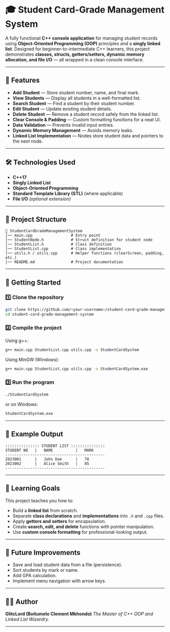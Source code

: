 # 🎓 Student Card-Grade Management System

A fully functional **C++ console application** for managing student records using **Object-Oriented Programming (OOP)** principles and a **singly linked list**.
Designed for beginner-to-intermediate C++ learners, this project demonstrates **classes, structs, getters/setters, dynamic memory allocation, and file I/O** — all wrapped in a clean console interface.

---

## 📌 Features

* **Add Student** — Store student number, name, and final mark.
* **View Students** — Display all students in a well-formatted list.
* **Search Student** — Find a student by their student number.
* **Edit Student** — Update existing student details.
* **Delete Student** — Remove a student record safely from the linked list.
* **Clear Console & Padding** — Custom formatting functions for a neat UI.
* **Data Validation** — Prevents invalid input entries.
* **Dynamic Memory Management** — Avoids memory leaks.
* **Linked List Implementation** — Nodes store student data and pointers to the next node.

---

## 🛠 Technologies Used

* **C++17**
* **Singly Linked List**
* **Object-Oriented Programming**
* **Standard Template Library (STL)** (where applicable)
* **File I/O** *(optional extension)*

---

## 📂 Project Structure

```
📁 StudentCardGradeManagementSystem
│── main.cpp                 # Entry point
│── StudentNode.h            # Struct definition for student node
│── StudentList.h            # Class definition
│── StudentList.cpp          # Class implementation
│── utils.h / utils.cpp      # Helper functions (clearScreen, padding, etc.)
│── README.md                # Project documentation
```

---

## 🚀 Getting Started

### 1️⃣ Clone the repository

```bash
git clone https://github.com/<your-username>/student-card-grade-management-system.git
cd student-card-grade-management-system
```

### 2️⃣ Compile the project

Using g++:

```bash
g++ main.cpp StudentList.cpp utils.cpp -o StudentCardSystem
```

Using MinGW (Windows):

```bash
g++ main.cpp StudentList.cpp utils.cpp -o StudentCardSystem.exe
```

### 3️⃣ Run the program

```bash
./StudentCardSystem
```

or on Windows:

```bash
StudentCardSystem.exe
```

---

## 📸 Example Output

```
::::::::::::::: STUDENT LIST :::::::::::::::
STUDENT NO   |   NAME          |   MARK
--------------------------------------------
2023001      |   John Doe      |   78
2023002      |   Alice Smith   |   85
--------------------------------------------
```

---

## 🧠 Learning Goals

This project teaches you how to:

* Build a **linked list** from scratch.
* Separate **class declarations** and **implementations** into `.h` and `.cpp` files.
* Apply **getters and setters** for encapsulation.
* Create **search, edit, and delete** functions with pointer manipulation.
* Use **custom console formatting** for professional-looking output.

---

## 📌 Future Improvements

* Save and load student data from a file (persistence).
* Sort students by mark or name.
* Add GPA calculation.
* Implement menu navigation with arrow keys.

---

## 👨‍💻 Author

**GlitcLord (Boitumelo Clement Mkhondo)**
*The Master of C++ OOP and Linked List Wizardry.*

---

